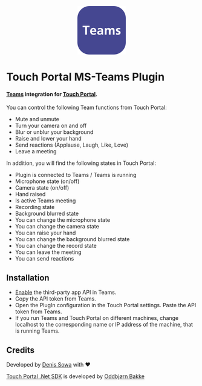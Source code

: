 <p align="center">
  <img src="Assets/icon-web.png" width="128" height="128" alt="logo" />
</p>

# Touch Portal MS-Teams Plugin

#### [Teams](https://www.microsoft.com/en-us/microsoft-teams/free) integration for [Touch Portal](https://www.touch-portal.com).

You can control the following Team functions from Touch Portal:
- Mute and unmute
- Turn your camera on and off
- Blur or unblur your background
- Raise and lower your hand
- Send reactions (Applause, Laugh, Like, Love)
- Leave a meeting

In addition, you will find the following states in Touch Portal:
- Plugin is connected to Teams / Teams is running
- Microphone state (on/off)
- Camera state (on/off)
- Hand raised
- Is active Teams meeting
- Recording state
- Background blurred state
- You can change the microphone state
- You can change the camera state
- You can raise your hand
- You can change the background blurred state
- You can change the record state
- You can leave the meeting
- You can send reactions

## Installation
- [Enable](https://support.microsoft.com/en-us/office/connect-third-party-devices-to-teams-aabca9f2-47bb-407f-9f9b-81a104a883d6) the third-party app API in Teams.
- Copy the API token from Teams.
- Open the PlugIn configuration in the Touch Portal settings. Paste the API token from Teams.
- If you run Teams and Touch Portal on different machines, change localhost to the corresponding name or IP address of the machine, that is running Teams.

## Credits

Developed by [Denis Sowa](https://github.com/L-C-P) with :heart:

[Touch Portal .Net SDK](https://github.com/oddbear/TouchPortalSDK) is developed by [Oddbjørn Bakke](https://github.com/oddbear)